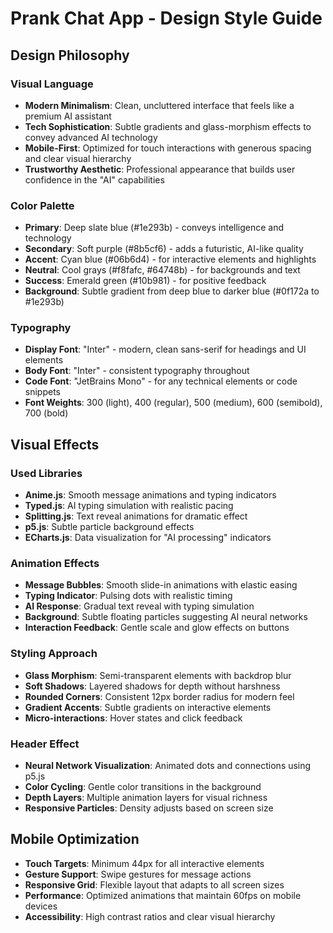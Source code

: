 # Prank Chat App - Design Style Guide

## Design Philosophy

### Visual Language
- **Modern Minimalism**: Clean, uncluttered interface that feels like a premium AI assistant
- **Tech Sophistication**: Subtle gradients and glass-morphism effects to convey advanced AI technology
- **Mobile-First**: Optimized for touch interactions with generous spacing and clear visual hierarchy
- **Trustworthy Aesthetic**: Professional appearance that builds user confidence in the "AI" capabilities

### Color Palette
- **Primary**: Deep slate blue (#1e293b) - conveys intelligence and technology
- **Secondary**: Soft purple (#8b5cf6) - adds a futuristic, AI-like quality
- **Accent**: Cyan blue (#06b6d4) - for interactive elements and highlights
- **Neutral**: Cool grays (#f8fafc, #64748b) - for backgrounds and text
- **Success**: Emerald green (#10b981) - for positive feedback
- **Background**: Subtle gradient from deep blue to darker blue (#0f172a to #1e293b)

### Typography
- **Display Font**: "Inter" - modern, clean sans-serif for headings and UI elements
- **Body Font**: "Inter" - consistent typography throughout
- **Code Font**: "JetBrains Mono" - for any technical elements or code snippets
- **Font Weights**: 300 (light), 400 (regular), 500 (medium), 600 (semibold), 700 (bold)

## Visual Effects

### Used Libraries
- **Anime.js**: Smooth message animations and typing indicators
- **Typed.js**: AI typing simulation with realistic pacing
- **Splitting.js**: Text reveal animations for dramatic effect
- **p5.js**: Subtle particle background effects
- **ECharts.js**: Data visualization for "AI processing" indicators

### Animation Effects
- **Message Bubbles**: Smooth slide-in animations with elastic easing
- **Typing Indicator**: Pulsing dots with realistic timing
- **AI Response**: Gradual text reveal with typing simulation
- **Background**: Subtle floating particles suggesting AI neural networks
- **Interaction Feedback**: Gentle scale and glow effects on buttons

### Styling Approach
- **Glass Morphism**: Semi-transparent elements with backdrop blur
- **Soft Shadows**: Layered shadows for depth without harshness
- **Rounded Corners**: Consistent 12px border radius for modern feel
- **Gradient Accents**: Subtle gradients on interactive elements
- **Micro-interactions**: Hover states and click feedback

### Header Effect
- **Neural Network Visualization**: Animated dots and connections using p5.js
- **Color Cycling**: Gentle color transitions in the background
- **Depth Layers**: Multiple animation layers for visual richness
- **Responsive Particles**: Density adjusts based on screen size

## Mobile Optimization
- **Touch Targets**: Minimum 44px for all interactive elements
- **Gesture Support**: Swipe gestures for message actions
- **Responsive Grid**: Flexible layout that adapts to all screen sizes
- **Performance**: Optimized animations that maintain 60fps on mobile devices
- **Accessibility**: High contrast ratios and clear visual hierarchy